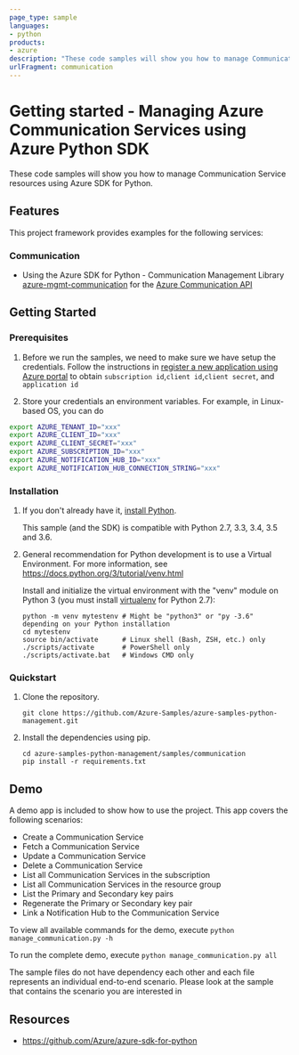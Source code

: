 ```yaml
---
page_type: sample
languages:
- python
products:
- azure
description: "These code samples will show you how to manage Communication Service resources using Azure SDK for Python."
urlFragment: communication
---
```


# Getting started - Managing Azure Communication Services using Azure Python SDK

These code samples will show you how to manage Communication Service resources using Azure SDK for Python.

## Features

This project framework provides examples for the following services:

### Communication

* Using the Azure SDK for Python - Communication Management Library [azure-mgmt-communication](https://pypi.org/project/azure-mgmt-communication/) for the [Azure Communication API](https://docs.microsoft.com/en-us/rest/api/communication/)

## Getting Started

### Prerequisites

1. Before we run the samples, we need to make sure we have setup the credentials. Follow the instructions in
   [register a new application using Azure
   portal](https://docs.microsoft.com/en-us/azure/active-directory/develop/howto-create-service-principal-portal)
   to obtain `subscription id`,`client id`,`client secret`, and `application id`

2. Store your credentials an environment variables.
For example, in Linux-based OS, you can do

```bash
export AZURE_TENANT_ID="xxx"
export AZURE_CLIENT_ID="xxx"
export AZURE_CLIENT_SECRET="xxx"
export AZURE_SUBSCRIPTION_ID="xxx"
export AZURE_NOTIFICATION_HUB_ID="xxx"
export AZURE_NOTIFICATION_HUB_CONNECTION_STRING="xxx"
```

### Installation

1.  If you don't already have it, [install Python](https://www.python.org/downloads/).

    This sample (and the SDK) is compatible with Python 2.7, 3.3, 3.4, 3.5 and 3.6.

2.  General recommendation for Python development is to use a Virtual Environment.
    For more information, see https://docs.python.org/3/tutorial/venv.html

    Install and initialize the virtual environment with the "venv" module on Python 3 (you must install
    [virtualenv](https://pypi.python.org/pypi/virtualenv) for Python 2.7):

    ```
    python -m venv mytestenv # Might be "python3" or "py -3.6" depending on your Python installation
    cd mytestenv
    source bin/activate      # Linux shell (Bash, ZSH, etc.) only
    ./scripts/activate       # PowerShell only
    ./scripts/activate.bat   # Windows CMD only
    ```

### Quickstart

1.  Clone the repository.

    ```
    git clone https://github.com/Azure-Samples/azure-samples-python-management.git
    ```

2.  Install the dependencies using pip.

    ```
    cd azure-samples-python-management/samples/communication
    pip install -r requirements.txt
    ```

## Demo

A demo app is included to show how to use the project. This app covers the following scenarios:

- Create a Communication Service
- Fetch a Communication Service
- Update a Communication Service
- Delete a Communication Service
- List all Communication Services in the subscription
- List all Communication Services in the resource group
- List the Primary and Secondary key pairs
- Regenerate the Primary or Secondary key pair
- Link a Notification Hub to the Communication Service

To view all available commands for the demo, execute `python manage_communication.py -h`

To run the complete demo, execute `python manage_communication.py all`

The sample files do not have dependency each other and each file represents an individual end-to-end scenario.
Please look at the sample that contains the scenario you are interested in

## Resources

- https://github.com/Azure/azure-sdk-for-python
